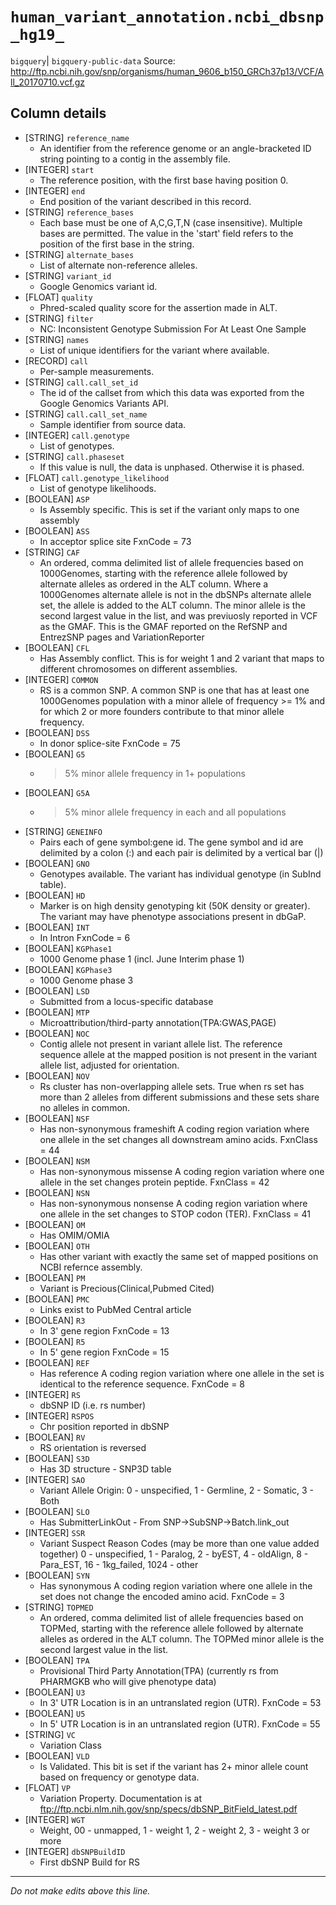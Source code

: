 # `human_variant_annotation.ncbi_dbsnp_hg19_`
`bigquery`| `bigquery-public-data`
Source: http://ftp.ncbi.nih.gov/snp/organisms/human_9606_b150_GRCh37p13/VCF/All_20170710.vcf.gz

## Column details
* [STRING]    `reference_name`
  - An identifier from the reference genome or an angle-bracketed ID string pointing to a contig in the assembly file.
* [INTEGER]   `start`
  - The reference position, with the first base having position 0.
* [INTEGER]   `end`
  - End position of the variant described in this record.
* [STRING]    `reference_bases`
  - Each base must be one of A,C,G,T,N (case insensitive). Multiple bases are permitted. The value in the 'start' field refers to the position of the first base in the string.
* [STRING]    `alternate_bases`
  - List of alternate non-reference alleles.
* [STRING]    `variant_id`
  - Google Genomics variant id.
* [FLOAT]     `quality`
  - Phred-scaled quality score for the assertion made in ALT.
* [STRING]    `filter`
  - NC: Inconsistent Genotype Submission For At Least One Sample
* [STRING]    `names`
  - List of unique identifiers for the variant where available.
* [RECORD]    `call`
  - Per-sample measurements.
* [STRING]    `call.call_set_id`
  - The id of the callset from which this data was exported from the Google Genomics Variants API.
* [STRING]    `call.call_set_name`
  - Sample identifier from source data.
* [INTEGER]   `call.genotype`
  - List of genotypes.
* [STRING]    `call.phaseset`
  - If this value is null, the data is unphased.  Otherwise it is phased.
* [FLOAT]     `call.genotype_likelihood`
  - List of genotype likelihoods.
* [BOOLEAN]   `ASP`
  - Is Assembly specific. This is set if the variant only maps to one assembly
* [BOOLEAN]   `ASS`
  - In acceptor splice site FxnCode = 73
* [STRING]    `CAF`
  - An ordered, comma delimited list of allele frequencies based on 1000Genomes, starting with the reference allele followed by alternate alleles as ordered in the ALT column. Where a 1000Genomes alternate allele is not in the dbSNPs alternate allele set, the allele is added to the ALT column. The minor allele is the second largest value in the list, and was previuosly reported in VCF as the GMAF. This is the GMAF reported on the RefSNP and EntrezSNP pages and VariationReporter
* [BOOLEAN]   `CFL`
  - Has Assembly conflict. This is for weight 1 and 2 variant that maps to different chromosomes on different assemblies.
* [INTEGER]   `COMMON`
  - RS is a common SNP.  A common SNP is one that has at least one 1000Genomes population with a minor allele of frequency >= 1% and for which 2 or more founders contribute to that minor allele frequency.
* [BOOLEAN]   `DSS`
  - In donor splice-site FxnCode = 75
* [BOOLEAN]   `G5`
  - >5% minor allele frequency in 1+ populations
* [BOOLEAN]   `G5A`
  - >5% minor allele frequency in each and all populations
* [STRING]    `GENEINFO`
  - Pairs each of gene symbol:gene id.  The gene symbol and id are delimited by a colon (:) and each pair is delimited by a vertical bar (|)
* [BOOLEAN]   `GNO`
  - Genotypes available. The variant has individual genotype (in SubInd table).
* [BOOLEAN]   `HD`
  - Marker is on high density genotyping kit (50K density or greater).  The variant may have phenotype associations present in dbGaP.
* [BOOLEAN]   `INT`
  - In Intron FxnCode = 6
* [BOOLEAN]   `KGPhase1`
  - 1000 Genome phase 1 (incl. June Interim phase 1)
* [BOOLEAN]   `KGPhase3`
  - 1000 Genome phase 3
* [BOOLEAN]   `LSD`
  - Submitted from a locus-specific database
* [BOOLEAN]   `MTP`
  - Microattribution/third-party annotation(TPA:GWAS,PAGE)
* [BOOLEAN]   `NOC`
  - Contig allele not present in variant allele list. The reference sequence allele at the mapped position is not present in the variant allele list, adjusted for orientation.
* [BOOLEAN]   `NOV`
  - Rs cluster has non-overlapping allele sets. True when rs set has more than 2 alleles from different submissions and these sets share no alleles in common.
* [BOOLEAN]   `NSF`
  - Has non-synonymous frameshift A coding region variation where one allele in the set changes all downstream amino acids. FxnClass = 44
* [BOOLEAN]   `NSM`
  - Has non-synonymous missense A coding region variation where one allele in the set changes protein peptide. FxnClass = 42
* [BOOLEAN]   `NSN`
  - Has non-synonymous nonsense A coding region variation where one allele in the set changes to STOP codon (TER). FxnClass = 41
* [BOOLEAN]   `OM`
  - Has OMIM/OMIA
* [BOOLEAN]   `OTH`
  - Has other variant with exactly the same set of mapped positions on NCBI refernce assembly.
* [BOOLEAN]   `PM`
  - Variant is Precious(Clinical,Pubmed Cited)
* [BOOLEAN]   `PMC`
  - Links exist to PubMed Central article
* [BOOLEAN]   `R3`
  - In 3' gene region FxnCode = 13
* [BOOLEAN]   `R5`
  - In 5' gene region FxnCode = 15
* [BOOLEAN]   `REF`
  - Has reference A coding region variation where one allele in the set is identical to the reference sequence. FxnCode = 8
* [INTEGER]   `RS`
  - dbSNP ID (i.e. rs number)
* [INTEGER]   `RSPOS`
  - Chr position reported in dbSNP
* [BOOLEAN]   `RV`
  - RS orientation is reversed
* [BOOLEAN]   `S3D`
  - Has 3D structure - SNP3D table
* [INTEGER]   `SAO`
  - Variant Allele Origin: 0 - unspecified, 1 - Germline, 2 - Somatic, 3 - Both
* [BOOLEAN]   `SLO`
  - Has SubmitterLinkOut - From SNP->SubSNP->Batch.link_out
* [INTEGER]   `SSR`
  - Variant Suspect Reason Codes (may be more than one value added together) 0 - unspecified, 1 - Paralog, 2 - byEST, 4 - oldAlign, 8 - Para_EST, 16 - 1kg_failed, 1024 - other
* [BOOLEAN]   `SYN`
  - Has synonymous A coding region variation where one allele in the set does not change the encoded amino acid. FxnCode = 3
* [STRING]    `TOPMED`
  - An ordered, comma delimited list of allele frequencies based on TOPMed, starting with the reference allele followed by alternate alleles as ordered in the ALT column. The TOPMed minor allele is the second largest value in the list.
* [BOOLEAN]   `TPA`
  - Provisional Third Party Annotation(TPA) (currently rs from PHARMGKB who will give phenotype data)
* [BOOLEAN]   `U3`
  - In 3' UTR Location is in an untranslated region (UTR). FxnCode = 53
* [BOOLEAN]   `U5`
  - In 5' UTR Location is in an untranslated region (UTR). FxnCode = 55
* [STRING]    `VC`
  - Variation Class
* [BOOLEAN]   `VLD`
  - Is Validated.  This bit is set if the variant has 2+ minor allele count based on frequency or genotype data.
* [FLOAT]     `VP`
  - Variation Property.  Documentation is at ftp://ftp.ncbi.nlm.nih.gov/snp/specs/dbSNP_BitField_latest.pdf
* [INTEGER]   `WGT`
  - Weight, 00 - unmapped, 1 - weight 1, 2 - weight 2, 3 - weight 3 or more
* [INTEGER]   `dbSNPBuildID`
  - First dbSNP Build for RS

-------------------------------------------------------------------------------
*Do not make edits above this line.*
